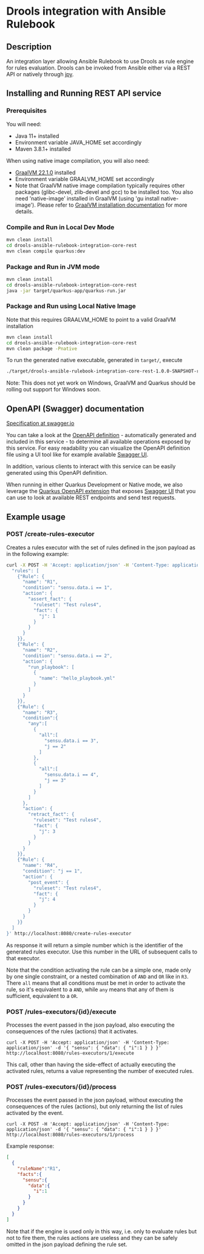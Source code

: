 # Drools integration with Ansible Rulebook

## Description

An integration layer allowing Ansible Rulebook to use Drools as rule engine for rules evaluation. Drools can be invoked from Ansible either via a REST API or natively through [jpy](https://pypi.org/project/jpy/).

## Installing and Running REST API service

### Prerequisites

You will need:
  - Java 11+ installed
  - Environment variable JAVA_HOME set accordingly
  - Maven 3.8.1+ installed

When using native image compilation, you will also need:
  - [GraalVM 22.1.0](https://github.com/graalvm/graalvm-ce-builds/releases/tag/vm-22.1.0) installed
  - Environment variable GRAALVM_HOME set accordingly
  - Note that GraalVM native image compilation typically requires other packages (glibc-devel, zlib-devel and gcc) to be installed too.  You also need 'native-image' installed in GraalVM (using 'gu install native-image'). Please refer to [GraalVM installation documentation](https://www.graalvm.org/docs/reference-manual/aot-compilation/#prerequisites) for more details.

### Compile and Run in Local Dev Mode

```sh
mvn clean install
cd drools-ansible-rulebook-integration-core-rest
mvn clean compile quarkus:dev
```

### Package and Run in JVM mode

```sh
mvn clean install
cd drools-ansible-rulebook-integration-core-rest
java -jar target/quarkus-app/quarkus-run.jar
```

### Package and Run using Local Native Image
Note that this requires GRAALVM_HOME to point to a valid GraalVM installation

```sh
mvn clean install
cd drools-ansible-rulebook-integration-core-rest
mvn clean package -Pnative
```

To run the generated native executable, generated in `target/`, execute

```sh
./target/drools-ansible-rulebook-integration-core-rest-1.0.0-SNAPSHOT-runner
```

Note: This does not yet work on Windows, GraalVM and Quarkus should be rolling out support for Windows soon.

## OpenAPI (Swagger) documentation
[Specification at swagger.io](https://swagger.io/docs/specification/about/)

You can take a look at the [OpenAPI definition](http://localhost:8080/q/openapi?format=json) - automatically generated and included in this service - to determine all available operations exposed by this service. For easy readability you can visualize the OpenAPI definition file using a UI tool like for example available [Swagger UI](https://editor.swagger.io).

In addition, various clients to interact with this service can be easily generated using this OpenAPI definition.

When running in either Quarkus Development or Native mode, we also leverage the [Quarkus OpenAPI extension](https://quarkus.io/guides/openapi-swaggerui#use-swagger-ui-for-development) that exposes [Swagger UI](http://localhost:8080/q/swagger-ui/) that you can use to look at available REST endpoints and send test requests.

## Example usage

### POST /create-rules-executor

Creates a rules executor with the set of rules defined in the json payload as in the following example:

```sh
curl -X POST -H 'Accept: application/json' -H 'Content-Type: application/json' -d '{
  "rules": [
    {"Rule": {
      "name": "R1",
      "condition": "sensu.data.i == 1",
      "action": {
        "assert_fact": {
          "ruleset": "Test rules4",
          "fact": {
            "j": 1
          }
        }
      }
    }},
    {"Rule": {
      "name": "R2",
      "condition": "sensu.data.i == 2",
      "action": {
        "run_playbook": [
          {
            "name": "hello_playbook.yml"
          }
        ]
      }
    }},
    {"Rule": {
      "name": "R3",
      "condition":{
        "any":[
          {
            "all":[
              "sensu.data.i == 3",
              "j == 2"
            ]
          },
          {
            "all":[
              "sensu.data.i == 4",
              "j == 3"
            ]
          }
        ]
      },
      "action": {
        "retract_fact": {
          "ruleset": "Test rules4",
          "fact": {
            "j": 3
          }
        }
      }
    }},
    {"Rule": {
      "name": "R4",
      "condition": "j == 1",
      "action": {
        "post_event": {
          "ruleset": "Test rules4",
          "fact": {
            "j": 4
          }
        }
      }
    }}
  ]
}' http://localhost:8080/create-rules-executor
```

As response it will return a simple number which is the identifier of the generated rules executor. Use this number in the URL of subsequent calls to that executor.

Note that the condition activating the rule can be a simple one, made only by one single constraint, or a nested combination of `AND` and `OR` like in `R3`. There `all` means that all conditions must be met in order to activate the rule, so it's equivalent to a `AND`, while `any` means that any of them is sufficient, equivalent to a `OR`.

### POST /rules-executors/{id}/execute

Processes the event passed in the json payload, also executing the consequences of the rules (actions) that it activates.

```
curl -X POST -H 'Accept: application/json' -H 'Content-Type: application/json' -d '{ "sensu": { "data": { "i":1 } } }' http://localhost:8080/rules-executors/1/execute
```

This call, other than having the side-effect of actually executing the activated rules, returns a value representing the number of executed rules.

### POST /rules-executors/{id}/process

Processes the event passed in the json payload, without executing the consequences of the rules (actions), but only returning the list of rules activated by the event.

```
curl -X POST -H 'Accept: application/json' -H 'Content-Type: application/json' -d '{ "sensu": { "data": { "i":1 } } }' http://localhost:8080/rules-executors/1/process
```

Example response:

```json
[
  {
    "ruleName":"R1",
    "facts":{
      "sensu":{
        "data":{
          "i":1
        }
      }
    }
  }
]
```

Note that if the engine is used only in this way, i.e. only to evaluate rules but not to fire them, the rules actions are useless and they can be safely omitted in the json payload defining the rule set.  
